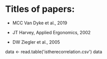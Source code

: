 # Titles of papers:

* MCC Van Dyke et al., 2019

* JT Harvey, Applied Ergonomics, 2002

* DW Ziegler et al., 2005

data <- read.table('istherecorrelation.csv')
data
